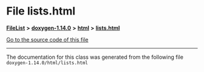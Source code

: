 

# File lists.html



[**FileList**](files.md) **>** [**doxygen-1.14.0**](dir_9d5bad020669189c90cda983471be5d0.md) **>** [**html**](dir_05d1fd8a7cdd04f638f8b23196de02e2.md) **>** [**lists.html**](lists_8html.md)

[Go to the source code of this file](lists_8html_source.md)





































































------------------------------
The documentation for this class was generated from the following file `doxygen-1.14.0/html/lists.html`

